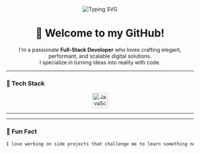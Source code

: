 <!-- Banner -->
<p align="center">
  <img src="https://readme-typing-svg.herokuapp.com?font=Fira+Code&size=26&duration=3000&pause=1000&color=00BFFF&center=true&vCenter=true&width=900&lines=Hi+%F0%9F%91%8B%2C+I'm+%3Clangdonn%3E!;Modern+Easy-To-Use+App+Builder;Building+Minimal+Apps+with+HTML+%F0%9F%92%BB" alt="Typing SVG" />
</p>

<!-- Introduction -->
<h1 align="center">🚀 Welcome to my GitHub!</h1>

<p align="center"> 
  I'm a passionate <strong>Full-Stack Developer</strong> who loves crafting elegant, performant, and scalable digital solutions. <br>
  I specialize in turning ideas into reality with code.
</p>

---

### 🧰 Tech Stack
<p align="center">
  <img src="https://cdn.jsdelivr.net/gh/devicons/devicon/icons/javascript/javascript-original.svg" height="40" alt="JavaScript" />
</p>

---


---


### 🧠 Fun Fact
```txt
I love working on side projects that challenge me to learn something new and solve real-world problems.
